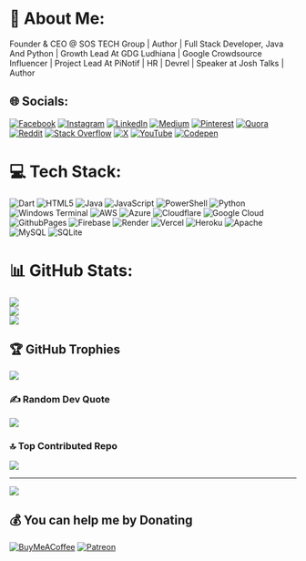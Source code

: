 # 💫 About Me:
Founder & CEO @ SOS TECH Group | Author | Full Stack Developer, Java And Python | Growth Lead At GDG Ludhiana | Google Crowdsource Influencer | Project Lead At PiNotif | HR | Devrel | Speaker at Josh Talks | Author


## 🌐 Socials:
[![Facebook](https://img.shields.io/badge/Facebook-%231877F2.svg?logo=Facebook&logoColor=white)](https://facebook.com/divjotaroraa) [![Instagram](https://img.shields.io/badge/Instagram-%23E4405F.svg?logo=Instagram&logoColor=white)](https://instagram.com/divjotsingharora) [![LinkedIn](https://img.shields.io/badge/LinkedIn-%230077B5.svg?logo=linkedin&logoColor=white)](https://linkedin.com/in/divjot-aroraa) [![Medium](https://img.shields.io/badge/Medium-12100E?logo=medium&logoColor=white)](https://medium.com/@divjot121) [![Pinterest](https://img.shields.io/badge/Pinterest-%23E60023.svg?logo=Pinterest&logoColor=white)](https://pinterest.com/aroradivjotsingh) [![Quora](https://img.shields.io/badge/Quora-%23B92B27.svg?logo=Quora&logoColor=white)](https://quora.com/profile/Divjot-Singh-Arora) [![Reddit](https://img.shields.io/badge/Reddit-%23FF4500.svg?logo=Reddit&logoColor=white)](https://reddit.com/user/divjot121) [![Stack Overflow](https://img.shields.io/badge/-Stackoverflow-FE7A16?logo=stack-overflow&logoColor=white)](https://stackoverflow.com/users/17383937) [![X](https://img.shields.io/badge/X-black.svg?logo=X&logoColor=white)](https://x.com/divjot121) [![YouTube](https://img.shields.io/badge/YouTube-%23FF0000.svg?logo=YouTube&logoColor=white)](https://youtube.com/@sostechgroups) [![Codepen](https://img.shields.io/badge/Codepen-000000?style=for-the-badge&logo=codepen&logoColor=white)](https://codepen.io/divjot121) 

# 💻 Tech Stack:
![Dart](https://img.shields.io/badge/dart-%230175C2.svg?style=for-the-badge&logo=dart&logoColor=white) ![HTML5](https://img.shields.io/badge/html5-%23E34F26.svg?style=for-the-badge&logo=html5&logoColor=white) ![Java](https://img.shields.io/badge/java-%23ED8B00.svg?style=for-the-badge&logo=openjdk&logoColor=white) ![JavaScript](https://img.shields.io/badge/javascript-%23323330.svg?style=for-the-badge&logo=javascript&logoColor=%23F7DF1E) ![PowerShell](https://img.shields.io/badge/PowerShell-%235391FE.svg?style=for-the-badge&logo=powershell&logoColor=white) ![Python](https://img.shields.io/badge/python-3670A0?style=for-the-badge&logo=python&logoColor=ffdd54) ![Windows Terminal](https://img.shields.io/badge/Windows%20Terminal-%234D4D4D.svg?style=for-the-badge&logo=windows-terminal&logoColor=white) ![AWS](https://img.shields.io/badge/AWS-%23FF9900.svg?style=for-the-badge&logo=amazon-aws&logoColor=white) ![Azure](https://img.shields.io/badge/azure-%230072C6.svg?style=for-the-badge&logo=microsoftazure&logoColor=white) ![Cloudflare](https://img.shields.io/badge/Cloudflare-F38020?style=for-the-badge&logo=Cloudflare&logoColor=white) ![Google Cloud](https://img.shields.io/badge/GoogleCloud-%234285F4.svg?style=for-the-badge&logo=google-cloud&logoColor=white) ![GithubPages](https://img.shields.io/badge/github%20pages-121013?style=for-the-badge&logo=github&logoColor=white) ![Firebase](https://img.shields.io/badge/firebase-%23039BE5.svg?style=for-the-badge&logo=firebase) ![Render](https://img.shields.io/badge/Render-%46E3B7.svg?style=for-the-badge&logo=render&logoColor=white) ![Vercel](https://img.shields.io/badge/vercel-%23000000.svg?style=for-the-badge&logo=vercel&logoColor=white) ![Heroku](https://img.shields.io/badge/heroku-%23430098.svg?style=for-the-badge&logo=heroku&logoColor=white) ![Apache](https://img.shields.io/badge/apache-%23D42029.svg?style=for-the-badge&logo=apache&logoColor=white) ![MySQL](https://img.shields.io/badge/mysql-4479A1.svg?style=for-the-badge&logo=mysql&logoColor=white) ![SQLite](https://img.shields.io/badge/sqlite-%2307405e.svg?style=for-the-badge&logo=sqlite&logoColor=white)
# 📊 GitHub Stats:
![](https://github-readme-stats.vercel.app/api?username=divjot121&theme=dark&hide_border=false&include_all_commits=true&count_private=true)<br/>
![](https://github-readme-streak-stats.herokuapp.com/?user=divjot121&theme=dark&hide_border=false)<br/>
![](https://github-readme-stats.vercel.app/api/top-langs/?username=divjot121&theme=dark&hide_border=false&include_all_commits=true&count_private=true&layout=compact)

## 🏆 GitHub Trophies
![](https://github-profile-trophy.vercel.app/?username=divjot121&theme=radical&no-frame=false&no-bg=false&margin-w=4)

### ✍️ Random Dev Quote
![](https://quotes-github-readme.vercel.app/api?type=horizontal&theme=radical)

### 🔝 Top Contributed Repo
![](https://github-contributor-stats.vercel.app/api?username=divjot121&limit=5&theme=dark&combine_all_yearly_contributions=true)

---
[![](https://visitcount.itsvg.in/api?id=divjot121&icon=0&color=0)](https://visitcount.itsvg.in)

  ## 💰 You can help me by Donating
  [![BuyMeACoffee](https://img.shields.io/badge/Buy%20Me%20a%20Coffee-ffdd00?style=for-the-badge&logo=buy-me-a-coffee&logoColor=black)](https://buymeacoffee.com/aroradivjow) [![Patreon](https://img.shields.io/badge/Patreon-F96854?style=for-the-badge&logo=patreon&logoColor=white)](https://patreon.com/Technicaldivjot) 

  
<!-- Proudly created with GPRM ( https://gprm.itsvg.in ) -->

